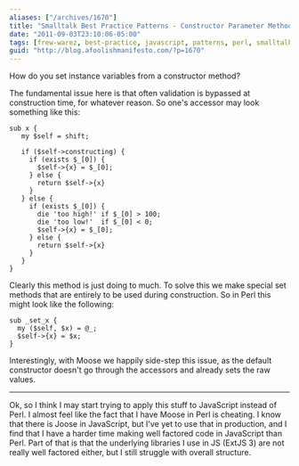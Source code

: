 ```yaml
---
aliases: ["/archives/1670"]
title: "Smalltalk Best Practice Patterns - Constructor Parameter Method"
date: "2011-09-03T23:10:06-05:00"
tags: [frew-warez, best-practice, javascript, patterns, perl, smalltalk]
guid: "http://blog.afoolishmanifesto.com/?p=1670"
---
```

How do you set instance variables from a constructor method?

The fundamental issue here is that often validation is bypassed at construction time, for whatever reason. So one's accessor may look something like this:

    sub x {
       my $self = shift;

       if ($self->constructing) {
         if (exists $_[0]) {
           $self->{x} = $_[0];
         } else {
           return $self->{x}
         }
       } else {
         if (exists $_[0]) {
           die 'too high!' if $_[0] > 100;
           die 'too low!'  if $_[0] < 0;
           $self->{x} = $_[0];
         } else {
           return $self->{x}
         }
       }
    }

Clearly this method is just doing to much. To solve this we make special set methods that are entirely to be used during construction. So in Perl this might look like the following:

    sub _set_x {
      my ($self, $x) = @_;
      $self->{x} = $x;
    }

Interestingly, with Moose we happily side-step this issue, as the default constructor doesn't go through the accessors and already sets the raw values.

----

Ok, so I think I may start trying to apply this stuff to JavaScript instead of Perl. I almost feel like the fact that I have Moose in Perl is cheating. I know that there is Joose in JavaScript, but I've yet to use that in production, and I find that I have a harder time making well factored code in JavaScript than Perl. Part of that is that the underlying libraries I use in JS (ExtJS 3) are not really well factored either, but I still struggle with overall structure.
